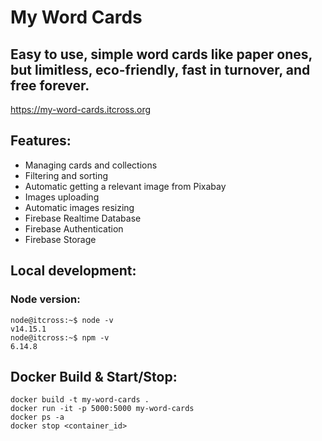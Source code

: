 # My Word Cards

## Easy to use, simple word cards like paper ones, but limitless, eco-friendly, fast in turnover, and free forever. 
https://my-word-cards.itcross.org

## Features:
- Managing cards and collections
- Filtering and sorting
- Automatic getting a relevant image from Pixabay
- Images uploading
- Automatic images resizing
- Firebase Realtime Database
- Firebase Authentication
- Firebase Storage

## Local development:

### Node version:
```
node@itcross:~$ node -v
v14.15.1
node@itcross:~$ npm -v
6.14.8
```

## Docker Build & Start/Stop:
```
docker build -t my-word-cards .
docker run -it -p 5000:5000 my-word-cards
docker ps -a
docker stop <container_id>
```
